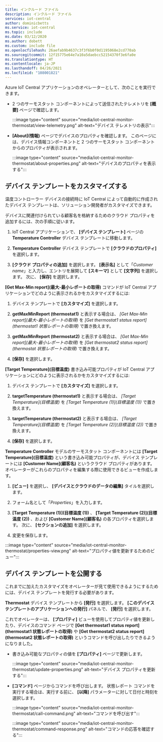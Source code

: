 ```yaml
---
title: インクルード ファイル
description: インクルード ファイル
services: iot-central
author: dominicbetts
ms.service: iot-central
ms.topic: include
ms.date: 03/12/2020
ms.author: dobett
ms.custom: include file
ms.openlocfilehash: 26aefab9b4637c3f3f6b0f0d1195068e2cd770ab
ms.sourcegitcommit: 12f15775e64e7a10a5daebcc52154370f3e6fa0e
ms.translationtype: HT
ms.contentlocale: ja-JP
ms.lasthandoff: 04/26/2021
ms.locfileid: "108001821"
---
```

<!-- All needs updating -->
Azure IoT Central アプリケーションのオペレーターとして、次のことを実行できます。

* 2 つのサーモスタット コンポーネントによって送信されたテレメトリを **[概要]** ページで確認します。

    :::image type="content" source="media/iot-central-monitor-thermostat/view-telemetry.png" alt-text="デバイス テレメトリの表示":::

* **[About]\(情報\)** ページでデバイスのプロパティを確認します。 このページには、デバイス情報コンポーネントと 2 つのサーモスタット コンポーネントからのプロパティが表示されます。

    :::image type="content" source="media/iot-central-monitor-thermostat/about-properties.png" alt-text="デバイスのプロパティを表示する":::

## <a name="customize-the-device-template"></a>デバイス テンプレートをカスタマイズする

温度コントローラー デバイスの接続時に IoT Central によって自動的に作成されたデバイス テンプレートは、ソリューション開発者がカスタマイズできます。

デバイスに関連付けられている顧客名を格納するためのクラウド プロパティを追加するには、次の手順に従います。

1. IoT Central アプリケーションで、 **[デバイス テンプレート]** ページの **Temperature Controller** デバイス テンプレートに移動します。

1. **Temperature Controller** デバイス テンプレートで **[クラウドのプロパティ]** を選択します。

1. **[クラウド プロパティの追加]** を選択します。 **[表示名]** として「*Customer name*」と入力し、エントリを展開して **[スキーマ]** として **[文字列]** を選択します。 次に、 **[保存]** を選択します。

**[Get Max-Min report]\(最大-最小レポートの取得\)** コマンドが IoT Central アプリケーションでどのように表示されるかをカスタマイズするには:

1. デバイス テンプレートで **[カスタマイズ]** を選択します。

1. **getMaxMinReport (thermostat1)** と表示する場合は、 *[Get Max-Min report]\(最大-最小レポートの取得\)* を *[Get thermostat1 status report]\(thermostat1 状態レポートの取得\)* で置き換えます。

1. **getMaxMinReport (thermostat2)** と表示する場合は、 *[Get Max-Min report]\(最大-最小レポートの取得\)* を *[Get thermostat2 status report]\(thermostat 状態レポートの取得\)* で置き換えます。

1. **[保存]** を選択します。

**[Target Temperature]\(目標温度\)** 書き込み可能プロパティが IoT Central アプリケーションにどのように表示されるかをカスタマイズするには:

1. デバイス テンプレートで **[カスタマイズ]** を選択します。

1. **targetTemperature (thermostat1)** と表示する場合は、 *[Target Temperature]\(目標温度\)* を *[Target Temperature (1)]\(目標温度 (1)\)* で置き換えます。

1. **targetTemperature (thermostat2)** と表示する場合は、 *[Target Temperature]\(目標温度\)* を *[Target Temperature (2)]\(目標温度 (2)\)* で置き換えます。

1. **[保存]** を選択します。

**Temperature Controller** モデルのサーモスタット コンポーネントには **[Target Temperature]\(目標温度\)** という書き込み可能プロパティが、デバイス テンプレートには **[Customer Name]\(顧客名\)** というクラウド プロパティがあります。 オペレーターがこれらのプロパティを編集する際に使用できるビューを作成します。

1. **[ビュー]** を選択し、 **[デバイスとクラウドのデータの編集]** タイルを選択します。

1. フォーム名として「_Properties_」を入力します。

1. **[Target Temperature (1)]\(目標温度 (1)\)** 、 **[Target Temperature (2)]\(目標温度 (2)\)** 、および **[Customer Name]\(顧客名\)** の各プロパティを選択します。 次に、 **[セクションの追加]** を選択します。

1. 変更を保存します。

:::image type="content" source="media/iot-central-monitor-thermostat/properties-view.png" alt-text="プロパティ値を更新するためのビュー":::

## <a name="publish-the-device-template"></a>デバイス テンプレートを公開する

これまでに加えたカスタマイズをオペレーターが見て使用できるようにするためには、デバイス テンプレートを発行する必要があります。

**Thermostat** デバイス テンプレートから **[発行]** を選択します。 **[このデバイス テンプレートのアプリケーションへの発行]** パネルで、 **[発行]** を選択します。

これでオペレーターは、 **[プロパティ]** ビューを使用してプロパティ値を更新したり、デバイスのコマンド ページで **[Get thermostat1 status report]\(thermostat1 状態レポートの取得\)** や **[Get thermostat2 status report]\(thermostat2 状態レポートの取得\)** というコマンドを呼び出したりできるようになりました。

* 書き込み可能なプロパティの値を **[プロパティ]** ページで更新します。

    :::image type="content" source="media/iot-central-monitor-thermostat/update-properties.png" alt-text="デバイス プロパティを更新する":::

* **[コマンド]** ページからコマンドを呼び出します。 状態レポート コマンドを実行する場合は、実行する前に、 **[以降]** パラメーターに対して日付と時刻を選択します。

    :::image type="content" source="media/iot-central-monitor-thermostat/call-command.png" alt-text="コマンドを呼び出す":::

    :::image type="content" source="media/iot-central-monitor-thermostat/command-response.png" alt-text="コマンドの応答を確認する":::
